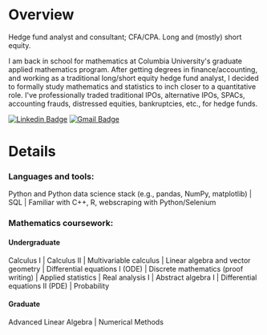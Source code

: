 # Overview

Hedge fund analyst and consultant; CFA/CPA. Long and (mostly) short equity.

I am back in school for mathematics at Columbia University's graduate applied mathematics program. After getting degrees in finance/accounting, and working as a traditional long/short equity hedge fund analyst, I decided to formally study mathematics and statistics to inch closer to a quantitative role. I've professionally traded traditional IPOs, alternative IPOs, SPACs, accounting frauds, distressed equities, bankruptcies, etc., for hedge funds.

[![Linkedin Badge](https://img.shields.io/badge/-Michael_Bianez-blue?style=flat-square&logo=Linkedin&logoColor=white&link=https://www.linkedin.com/in/michaelbianez//)](https://www.linkedin.com/in/michaelbianez/) [![Gmail Badge](https://img.shields.io/badge/-michaelbianez@gmail.com-c14438?style=flat-square&logo=Gmail&logoColor=white&link=mailto:michaelbianez@gmail.com)](mailto:michaelbianez@gmail.com)

# Details

### **Languages and tools:**
Python and Python data science stack (e.g., pandas, NumPy, matplotlib) | SQL | Familiar with C++, R, webscraping with Python/Selenium

### **Mathematics coursework:**
#### Undergraduate
Calculus I | Calculus II | Multivariable calculus | Linear algebra and vector geometry | Differential equations I (ODE) | Discrete mathematics (proof writing) | Applied statistics | Real analysis I | Abstract algebra I | Differential equations II (PDE) | Probability

#### Graduate
Advanced Linear Algebra | Numerical Methods
